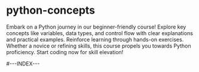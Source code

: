 # python-concepts
Embark on a Python journey in our beginner-friendly course! Explore key concepts like variables, data types, and control flow with clear explanations and practical examples. 
Reinforce learning through hands-on exercises. Whether a novice or refining skills, this course propels you towards Python proficiency. Start coding now for skill elevation!

#---INDEX---
